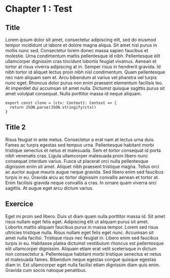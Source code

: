 # Chapter 1 : Test

## Title

Lorem ipsum dolor sit amet, consectetur adipiscing elit, sed do eiusmod tempor incididunt ut labore et dolore magna aliqua. Sit amet nisl purus in mollis nunc sed. Consectetur lorem donec massa sapien faucibus et molestie. Urna condimentum mattis pellentesque id nibh. Pellentesque elit ullamcorper dignissim cras tincidunt lobortis feugiat vivamus. Aenean et tortor at risus viverra adipiscing at in. Semper risus in hendrerit gravida. Id nibh tortor id aliquet lectus proin nibh nisl condimentum. Quam pellentesque nec nam aliquam sem et. Arcu bibendum at varius vel pharetra vel turpis nunc eget. Rhoncus dolor purus non enim praesent elementum facilisis leo. At imperdiet dui accumsan sit amet nulla. Dictumst quisque sagittis purus sit amet volutpat consequat. Nulla porttitor massa id neque aliquam.

```
export const clone = (ctx: Context): Context => {
  return JSON.parse(JSON.stringify(ctx))
}
```

## Title 2

Risus feugiat in ante metus. Consectetur a erat nam at lectus urna duis. Fames ac turpis egestas sed tempus urna. Pellentesque habitant morbi tristique senectus et netus et malesuada. Sem et tortor consequat id porta nibh venenatis cras. Ligula ullamcorper malesuada proin libero nunc consequat interdum varius. Fusce ut placerat orci nulla pellentesque dignissim enim sit amet. Aliquet nibh praesent tristique magna. Tellus orci ac auctor augue mauris augue neque gravida. Sed libero enim sed faucibus turpis in eu. Gravida arcu ac tortor dignissim convallis aenean et tortor at. Enim facilisis gravida neque convallis a cras. In ornare quam viverra orci sagittis. At augue eget arcu dictum varius.

## Exercice

Eget mi proin sed libero. Duis ut diam quam nulla porttitor massa id. Sit amet risus nullam eget felis eget. Adipiscing elit ut aliquam purus sit amet. Lobortis mattis aliquam faucibus purus in massa tempor. Lorem sed risus ultricies tristique nulla. Risus nullam eget felis eget nunc. Accumsan sit amet nulla facilisi. Tristique risus nec feugiat in. Libero enim sed faucibus turpis in eu. Habitasse platea dictumst vestibulum rhoncus est pellentesque elit ullamcorper dignissim. Aliquam etiam erat velit scelerisque in dictum non consectetur a. Pellentesque habitant morbi tristique senectus et netus et malesuada fames. Bibendum neque egestas congue quisque egestas diam in. Est ullamcorper eget nulla facilisi etiam dignissim diam quis enim. Gravida cum sociis natoque penatibus.
